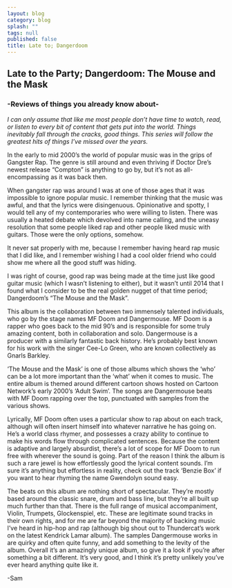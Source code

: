 ```yaml
---
layout: blog
category: blog
splash: ""
tags: null
published: false
title: Late to; Dangerdoom
---
```


## Late to the Party; Dangerdoom: The Mouse and the Mask

### -Reviews of things you already know about-

_I can only assume that like me most people don’t have time to watch, read, or listen to every bit of content that gets put into the world. Things inevitably fall through the cracks, good things. This series will follow the greatest hits of things I’ve missed over the years._

In the early to mid 2000’s the world of popular music was in the grips of Gangster Rap. The genre is still around and even thriving if Doctor Dre’s newest release “Compton” is anything to go by, but it’s not as all-encompassing as it was back then.

When gangster rap was around I was at one of those ages that it was impossible to ignore popular music. I remember thinking that the music was awful, and that the lyrics were disingenuous. Opinionative and spotty, I would tell any of my contemporaries who were willing to listen. There was usually a heated debate which devolved into name calling, and the uneasy resolution that some people liked rap and other people liked music with guitars. Those were the only options, somehow.

It never sat properly with me, because I remember having heard rap music that I did like, and I remember wishing I had a cool older friend who could show me where all the good stuff was hiding.

I was right of course, good rap was being made at the time just like good guitar music (which I wasn’t listening to either), but it wasn’t until 2014 that I found what I consider to be the real golden nugget of that time period; Dangerdoom’s “The Mouse and the Mask”.

This album is the collaboration between two immensely talented individuals, who go by the stage names MF Doom and Dangermouse. MF Doom is a rapper who goes back to the mid 90’s and is responsible for some truly amazing content, both in collaboration and solo. Dangermouse is a producer with a similarly fantastic back history. He’s probably best known for his work with the singer Cee-Lo Green, who are known collectively as Gnarls Barkley.

‘The Mouse and the Mask’ is one of those albums which shows the ‘who’ can be a lot more important than the ‘what’ when it comes to music. The entire album is themed around different cartoon shows hosted on Cartoon Network’s early 2000’s ‘Adult Swim’. The songs are Dangermouse beats with MF Doom rapping over the top, punctuated with samples from the various shows.

Lyrically, MF Doom often uses a particular show to rap about on each track, although will often insert himself into whatever narrative he has going on. He’s a world class rhymer, and possesses a crazy ability to continue to make his words flow through complicated sentences. Because the content is adaptive and largely absurdist, there’s a lot of scope for MF Doom to run free with wherever the sound is going. Part of the reason I think the album is such a rare jewel is how effortlessly good the lyrical content sounds. I’m sure it’s anything but effortless in reality, check out the track ‘Benzie Box’ if you want to hear rhyming the name Gwendolyn sound easy.

The beats on this album are nothing short of spectacular. They’re mostly based around the classic snare, drum and bass line, but they’re all built up much further than that. There is the full range of musical accompaniment, Violin, Trumpets, Glockenspiel, etc. These are legitimate sound tracks in their own rights, and for me are far beyond the majority of backing music I’ve heard in hip-hop and rap (although big shout out to Thundercat’s work on the latest Kendrick Lamar album). The samples Dangermouse works in are quirky and often quite funny, and add something to the levity of the album.
Overall it’s an amazingly unique album, so give it a look if you’re after something a bit different. It’s very good, and I think it’s pretty unlikely you’ve ever heard anything quite like it.

-Sam

